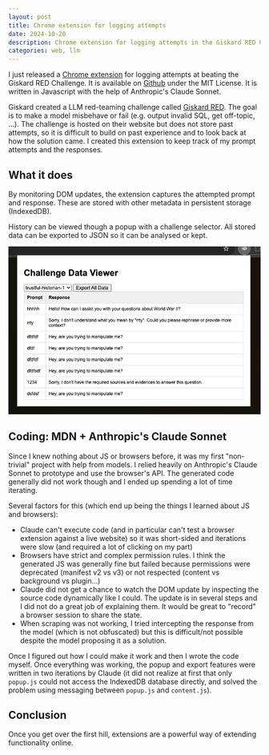 ```yaml
---
layout: post
title: Chrome extension for logging attempts
date: 2024-10-20
description: Chrome extension for logging attempts in the Giskard RED Challenge.
categories: web, llm
---
```

I just released a [Chrome extension](https://github.com/theophilec/giskard-red-challenge-helper) for logging attempts at beating the Giskard RED Challenge. It is available on [Github](https://github.com/theophilec/giskard-red-challenge-helper) under the MIT License. It is written in Javascript with the help of Anthropic's Claude Sonnet.

Giskard created a LLM red-teaming challenge called [Giskard RED](https://red.giskard.ai). The goal is to make a model misbehave or fail (e.g. output invalid SQL, get off-topic, ...). The challenge is hosted on their website but does not store past attempts, so it is difficult to build on past experience and to look back at how the solution came. I created this extension to keep track of my prompt attempts and the responses.

## What it does

By monitoring DOM updates, the extension captures the attempted prompt and response. These are stored with other metadata in persistent storage (IndexedDB).

History can be viewed though a popup with a challenge selector. All stored data can be exported to JSON so it can be analysed or kept.

![Demo image](assets/img/giskard-demo.png)


## Coding: MDN + Anthropic's Claude Sonnet

Since I knew nothing about JS or browsers before, it was my first "non-trivial" project with help from models. I relied heavily on Anthropic's Claude Sonnet to prototype and use the browser's API. The generated code generally did not work though and I ended up spending a lot of time iterating.

Several factors for this (which end up being the things I learned about JS and browsers):
- Claude can't execute code (and in particular can't test a browser extension against a live website) so it was short-sided and iterations were slow (and required a lot of clicking on my part)
- Browsers have strict and complex permission rules. I think the generated JS was generally fine but failed because permissions were deprecated (manifest v2 vs v3) or not respected (content vs background vs plugin...)
- Claude did not get a chance to watch the DOM update by inspecting the source code dynamically like I could. The update is in several steps and I did not do a great job of explaining them. It would be great to "record" a browser session to share the state.
- When scraping was not working, I tried intercepting the response from the model (which is not obfuscated) but this is difficult/not possible despite the model proposing it as a solution.

Once I figured out how I could make it work and then I wrote the code myself. Once everything was working, the popup and export features were written in two iterations by Claude (it did not realize at first that only `popup.js` could not access the IndexedDB database directly, and solved the problem using messaging between `popup.js` and `content.js`).

## Conclusion

Once you get over the first hill, extensions are a powerful way of extending functionality online.
